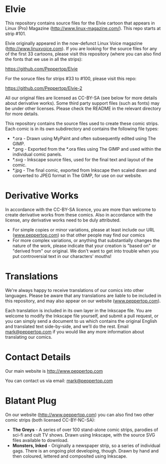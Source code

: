 Elvie
=====

This repository contains source files for the Elvie cartoon that appears in Linux (Pro) Magazine (http://www.linux-magazine.com/). This repo starts at strip #101.

Elvie originally appeared in the now-defunct Linux Voice magazine (http://www.linuxvoice.com). If you are looking for the source files for any of the first 33 cartoons, please visit this repository (where you can also find the fonts that we use in all the strips):

https://github.com/Peppertop/Elvie

For the soruce files for strips #33 to #100, please visit this repo:

https://github.com/Peppertop/Elvie-2

All our original files are licensed as CC-BY-SA (see below for more details about derivative works). Some third party support files (such as fonts) may be under other licenses. Please check the README in the relevant directory for more details.

This repository contains the source files used to create these comic strips. Each comic is in its own subdirectory and contains the following file types:

* *.ora - Drawn using MyPaint and often subsequently edited using The GIMP.
* *.png - Exported from the *.ora files using The GIMP and used within the individual comic panels.
* *.svg - Inkscape source files, used for the final text and layout of the comic.
* *.jpg - The final comic, exported from Inkscape then scaled down and converted to JPEG format in The GIMP, for use on our website.


Derivative Works
================

In accordance with the CC-BY-SA licence, you are more than welcome to create derivative works from these comics. Also in accordance with the license, any derivative works need to be duly attributed.

* For simple copies or minor variations, please at least include our URL (www.peppertop.com) so that other people may find our comics
* For more complex variations, or anything that substantially changes the nature of the work, please indicate that your creation is "based on" or "derived from" our original. We don't want to get into trouble when you put controversial text in our characters' mouths!


Translations
============

We're always happy to receive translations of our comics into other languages. Please be aware that any translations are liable to be included in this repository, and may also appear on our website (www.peppertop.com).

Each translation is included in its own layer in the Inkscape file. You are welcome to modify the Inkscape file yourself, and submit a pull request, or you can simply send a document to us which contains the original English and translated text side-by-side, and we'll do the rest. Email mark@peppertop.com if you would like any more information about translating our comics.


Contact Details
===============

Our main website is http://www.peppertop.com

You can contact us via email: mark@peppertop.com


Blatant Plug
============

On our website (http://www.peppertop.com) you can also find two other comic strips (both licensed CC-BY-NC-SA):

* **The Greys** - A series of over 100 stand-alone comic strips, parodies of sci-fi and cult TV shows. Drawn using Inkscape, with the source SVG files available to download.
* **Monsters, Inked** - Originally a newspaper strip, so a series of individual gags. There is an ongoing plot developing, though. Drawn by hand and then coloured, lettered and composited using Inkscape.


